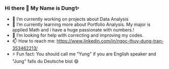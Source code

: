 ### Hi there 👋 My Name is Dung✨
- 🔭 I’m currently working on projects about Data Analysis 
- 🌱 I’m currently learning more about Portfolio Analysis. My major is applied Math and i have a huge passionate with numbers.!
- 🤔 I’m looking for help with correcting and improving my codes.
- 📫 How to reach me: https://www.linkedin.com/in/ngoc-thuy-dung-tran-353462213/
- ⚡ Fun fact: You should call me "Yung" if you are English speaker and "Jung" falls du Deutsche bist 😄
<!--
**TranNTD/TranNTD** is a ✨ _special_ ✨ repository because its `README.md` (this file) appears on your GitHub profile.

Here are some ideas to get you started:

- 🔭 I’m currently working on ...
- 🌱 I’m currently learning ...
- 👯 I’m looking to collaborate on ...
- 🤔 I’m looking for help with ...
- 💬 Ask me about ...
- 📫 How to reach me: ...
- 😄 Pronouns: ...
- ⚡ Fun fact: ...
-->
